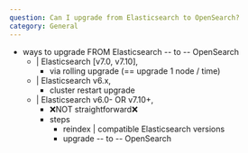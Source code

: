 ```yaml
---
question: Can I upgrade from Elasticsearch to OpenSearch?
category: General
---
```


* ways to upgrade FROM Elasticsearch -- to -- OpenSearch
  * | Elasticsearch [v7.0, v7.10],
    * via rolling upgrade (== upgrade 1 node / time) 
  * | Elasticsearch v6.x,
    * cluster restart upgrade
  * | Elasticsearch v6.0- OR v7.10+,
    * ❌NOT straightforward❌
    * steps
      * reindex | compatible Elasticsearch versions
      * upgrade -- to -- OpenSearch